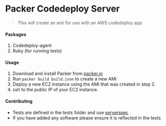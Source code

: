 # Packer Codedeploy Server
> This will create an ami for use with an AWS codedeploy app

#### Packages
1. Codedeploy-agent
1. Ruby (for running tests)

#### Usage
1. Download and install Packer from [packer.io](http://packer.io)
2. Run `packer build build.json` to create a new AMI
3. Deploy a new EC2 instance using the AMI that was created in step 2.
4. ssh to the public IP of your EC2 instance.

#### Contributing
* Tests are defined in the tests folder and use [serverspec](http://serverspec.org/)
* If you have added any software please ensure it is reflected in the tests